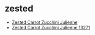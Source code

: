# zested

 * [Zested Carrot Zucchini Julienne](../../index/z/zested-carrot-zucchini-julienne-13271.json)
 * [Zested Carrot Zucchini Julienne 13271](../../index/z/zested-carrot-zucchini-julienne-13271.json)
